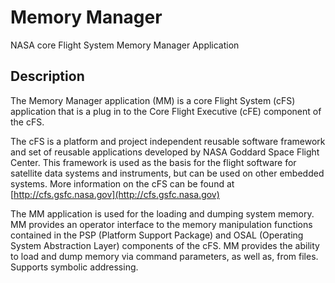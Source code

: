 # Memory Manager
NASA core Flight System Memory Manager Application

## Description
The Memory Manager application (MM) is a core Flight System (cFS) application that is a plug in to the Core Flight Executive (cFE) component of the cFS.

The cFS is a platform and project independent reusable software framework and set of reusable applications developed by NASA Goddard Space Flight Center. This framework is used as the basis for the flight software for satellite data systems and instruments, but can be used on other embedded systems. More information on the cFS can be found at [http://cfs.gsfc.nasa.gov](http://cfs.gsfc.nasa.gov)

The MM application is used for the loading and dumping system memory. MM provides an operator interface to the memory manipulation functions contained in the PSP (Platform Support Package) and OSAL (Operating System Abstraction Layer) components of the cFS. MM provides the ability to load and dump memory via command parameters, as well as, from files. Supports symbolic addressing.
